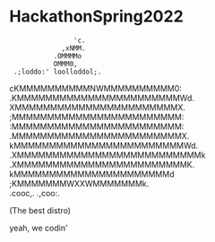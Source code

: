 # HackathonSpring2022

                    'c.         
                 ,xNMM.         
               .OMMMMo           
               OMMM0,            
     .;loddo:' loolloddol;.      
   cKMMMMMMMMMMNWMMMMMMMMMM0:    
 .KMMMMMMMMMMMMMMMMMMMMMMMWd.    
 XMMMMMMMMMMMMMMMMMMMMMMMX.      
;MMMMMMMMMMMMMMMMMMMMMMMM:       
:MMMMMMMMMMMMMMMMMMMMMMMM:       
.MMMMMMMMMMMMMMMMMMMMMMMMX.      
 kMMMMMMMMMMMMMMMMMMMMMMMMWd.    
 .XMMMMMMMMMMMMMMMMMMMMMMMMMMk   
  .XMMMMMMMMMMMMMMMMMMMMMMMMK.   
    kMMMMMMMMMMMMMMMMMMMMMMd     
     ;KMMMMMMMWXXWMMMMMMMk.      
       .cooc,.    .,coo:.

 (The best distro)
 
 yeah, we codin'
 

